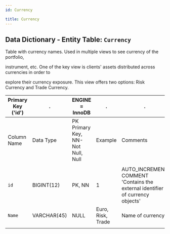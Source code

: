```yaml
---
id: Currency

title: Currency
---
```


## Data Dictionary - Entity Table: `Currency`

Table with currency names. Used in multiple views to see currency of the portfolio, 

instrument, etc. One of the key view is clients' assets distributed across currencies in order to

explore their currency exposure. This view offers two options: Risk Currency and Trade Currency.	

| Primary Key ('id')|.|ENGINE = InnoDB|.|.|
|---|---|---|---|---|
| Column Name| Data Type|PK Primary Key, NN-Not Null, Null|Example|Comments|
||
|`id`|BIGINT(12)|PK, NN|1|AUTO_INCREMENT COMMENT 'Contains the external identifier of currency objects'|
|`Name`|VARCHAR(45)|NULL|Euro, Risk, Trade| Name of currency|
||
